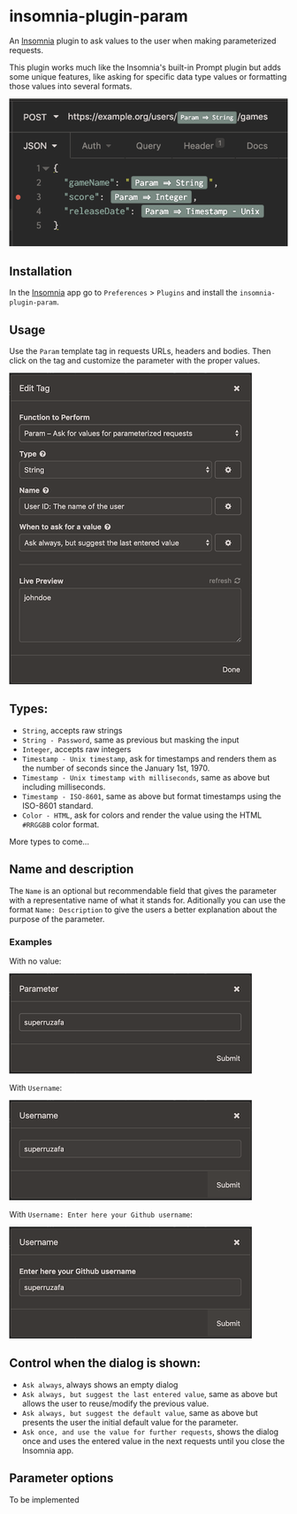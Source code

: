 # insomnia-plugin-param

An [Insomnia] plugin to ask values to the user when making parameterized requests.

This plugin works much like the Insomnia's built-in Prompt plugin but adds some
unique features, like asking for specific data type values or formatting those
values into several formats.

![Example](./images/example.png)

## Installation

In the [Insomnia] app go to `Preferences` > `Plugins` and install the
`insomnia-plugin-param`.

## Usage

Use the `Param` template tag in requests URLs, headers and bodies. Then click
on the tag and customize the parameter with the proper values.

![Param Template Tag](./images/template-tag.png)

## Types:

- `String`, accepts raw strings
- `String - Password`, same as previous but masking the input
- `Integer`, accepts raw integers
- `Timestamp - Unix timestamp`, ask for timestamps and renders them as the
   number of seconds since the January 1st, 1970.
- `Timestamp - Unix timestamp with milliseconds`, same as above but including milliseconds.
- `Timestamp - ISO-8601`, same as above but format timestamps using the
   ISO-8601 standard.
- `Color - HTML`, ask for colors and render the value using the HTML `#RRGGBB`
  color format.

More types to come...

## Name and description

The `Name` is an optional but recommendable field that gives the parameter with
a representative name of what it stands for.
Aditionally you can use the format `Name: Description` to give the users a better
explanation about the purpose of the parameter.

### Examples

With no value:

![Without name](./images/param-without-name.png)

With `Username`:

![Without name](./images/param-with-name.png)

With `Username: Enter here your Github username`:

![Without name](./images/param-with-name-and-desc.png)

## Control when the dialog is shown:

- `Ask always`, always shows an empty dialog
- `Ask always, but suggest the last entered value`, same as above
   but allows the user to reuse/modify the previous value.
- `Ask always, but suggest the default value`, same as above
  but presents the user the initial default value for the parameter.
- `Ask once, and use the value for further requests`, shows the
  dialog once and uses the entered value in the next requests
  until you close the Insomnia app.

## Parameter options

To be implemented

[Insomnia]: https://insomnia.rest
